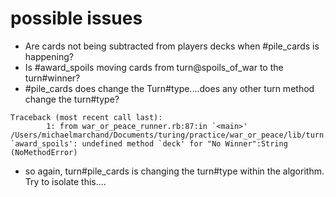 # possible issues
- Are cards not being subtracted from players decks when #pile_cards is happening? 
- Is #award_spoils moving cards from turn@spoils_of_war to the turn#winner?
- #pile_cards does change the Turn#type....does any other turn method change the turn#type?

```
Traceback (most recent call last):
        1: from war_or_peace_runner.rb:87:in `<main>'
/Users/michaelmarchand/Documents/turing/practice/war_or_peace/lib/turn.rb:87:in `award_spoils': undefined method `deck' for "No Winner":String (NoMethodError)
```

- so again, turn#pile_cards is changing the turn#type within the algorithm. Try to isolate this....